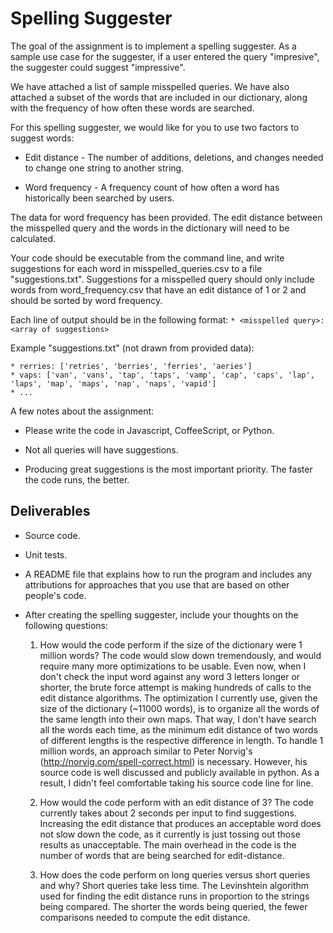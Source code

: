 # Spelling Suggester #

The goal of the assignment is to implement a spelling suggester. As a sample use
case for the suggester, if a user entered the query "impresive", the suggester
could suggest "impressive".

We have attached a list of sample misspelled queries. We have also attached a
subset of the words that are included in our dictionary, along with the
frequency of how often these words are searched.

For this spelling suggester, we would like for you to use two factors to suggest words:

* Edit distance - The number of additions, deletions, and changes needed to
  change one string to another string.

* Word frequency - A frequency count of how often a word has historically been
  searched by users.

The data for word frequency has been provided. The edit distance between the
misspelled query and the words in the dictionary will need to be calculated.

Your code should be executable from the command line, and write suggestions
for each word in misspelled_queries.csv to a file "suggestions.txt". Suggestions
for a misspelled query should only include words from word_frequency.csv that
have an edit distance of 1 or 2 and should be sorted by word frequency.

Each line of output should be in the following format: `* <misspelled query>: <array of suggestions>`

Example "suggestions.txt" (not drawn from provided data):

    * rerries: ['retries', 'berries', 'ferries', 'aeries']
    * vaps: ['van', 'vans', 'tap', 'taps', 'vamp', 'cap', 'caps', 'lap', 'laps', 'map', 'maps', 'nap', 'naps', 'vapid']
    * ...

A few notes about the assignment:

* Please write the code in Javascript, CoffeeScript, or Python.

* Not all queries will have suggestions.

* Producing great suggestions is the most important priority. The faster the
  code runs, the better.

## Deliverables

* Source code.

* Unit tests.

* A README file that explains how to run the program and includes any attributions
for approaches that you use that are based on other people's code.

* After creating the spelling suggester, include your thoughts on the following
questions:

  1. How would the code perform if the size of the dictionary were 1 million words?
  The code would slow down tremendously, and would require many more optimizations to be usable. Even now, when I don't check the input word against any word 3 letters longer or shorter, the brute force attempt is making hundreds of calls to the edit distance algorithms. The optimization I currently use, given the size of the dictionary (~11000 words), is to organize all the words of the same length into their own maps. That way, I don't have search all the words each time, as the minimum edit distance of two words of different lengths is the respective difference in length. To handle 1 million words, an approach similar to Peter Norvig's (http://norvig.com/spell-correct.html) is necessary. However, his source code is well discussed and publicly available in python. As a result, I didn't feel comfortable taking his source code line for line.

  2. How would the code perform with an edit distance of 3?
  The code currently takes about 2 seconds per input to find suggestions. Increasing the edit distance that produces an acceptable word does not slow down the code, as it currently is just tossing out those results as unacceptable. The main overhead in the code is the number of words that are being searched for edit-distance. 

  3. How does the code perform on long queries versus short queries and why?
  Short queries take less time. The Levinshtein algorithm used for finding the edit distance runs in proportion to the strings being compared. The shorter the words being queried, the fewer comparisons needed to compute the edit distance. 

